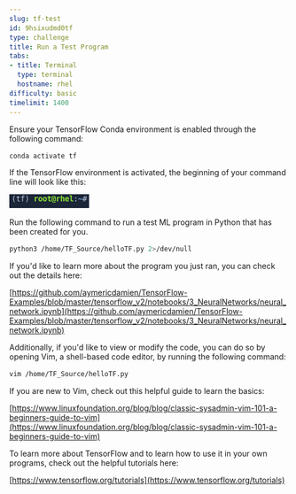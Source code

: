 ```yaml
---
slug: tf-test
id: 9hsixudmd0tf
type: challenge
title: Run a Test Program
tabs:
- title: Terminal
  type: terminal
  hostname: rhel
difficulty: basic
timelimit: 1400
---
```

Ensure your TensorFlow Conda environment is enabled through the following command:

```bash
conda activate tf
```

If the TensorFlow environment is activated, the beginning of your command line will look like this:

![](../assets/20230630_153341_Conda_Environment_Status_copy.png)

Run the following command to run a test ML program in Python that has been created for you.

```bash
python3 /home/TF_Source/helloTF.py 2>/dev/null
```

If you'd like to learn more about the program you just ran, you can check out the details here:

[https://github.com/aymericdamien/TensorFlow-Examples/blob/master/tensorflow_v2/notebooks/3_NeuralNetworks/neural_network.ipynb](https://github.com/aymericdamien/TensorFlow-Examples/blob/master/tensorflow_v2/notebooks/3_NeuralNetworks/neural_network.ipynb)

Additionally, if you'd like to view or modify the code, you can do so by opening Vim, a shell-based code editor, by running the following command:

```bash
vim /home/TF_Source/helloTF.py
```

If you are new to Vim, check out this helpful guide to learn the basics:

[https://www.linuxfoundation.org/blog/blog/classic-sysadmin-vim-101-a-beginners-guide-to-vim](https://www.linuxfoundation.org/blog/blog/classic-sysadmin-vim-101-a-beginners-guide-to-vim)

To learn more about TensorFlow and to learn how to use it in your own programs, check out the helpful tutorials here:

[https://www.tensorflow.org/tutorials](https://www.tensorflow.org/tutorials)
